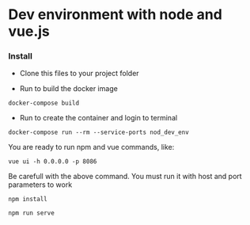 # Dev environment with node and vue.js

### Install

- Clone this files to your project folder

- Run to build the docker image

``
docker-compose build
``

- Run to create the container and login to terminal

``
docker-compose run --rm --service-ports nod_dev_env
``

You are ready to run npm and vue commands, like:

``
vue ui -h 0.0.0.0 -p 8086
``

Be carefull with the above command. You must run it with host and port parameters to work

``
npm install
``

``
npm run serve
``

